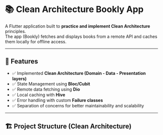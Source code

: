 # 📚 Clean Architecture Bookly App

A Flutter application built to **practice and implement Clean Architecture** principles.  
The app (Bookly) fetches and displays books from a remote API and caches them locally for offline access.

---

## 🚀 Features
- ✅ Implemented **Clean Architecture (Domain - Data - Presentation layers)**  
- ✅ State Management using **Bloc/Cubit**  
- ✅ Remote data fetching using **Dio**  
- ✅ Local caching with **Hive**  
- ✅ Error handling with custom **Failure classes**  
- ✅ Separation of concerns for better maintainability and scalability  

---

## 🏗️ Project Structure (Clean Architecture)

